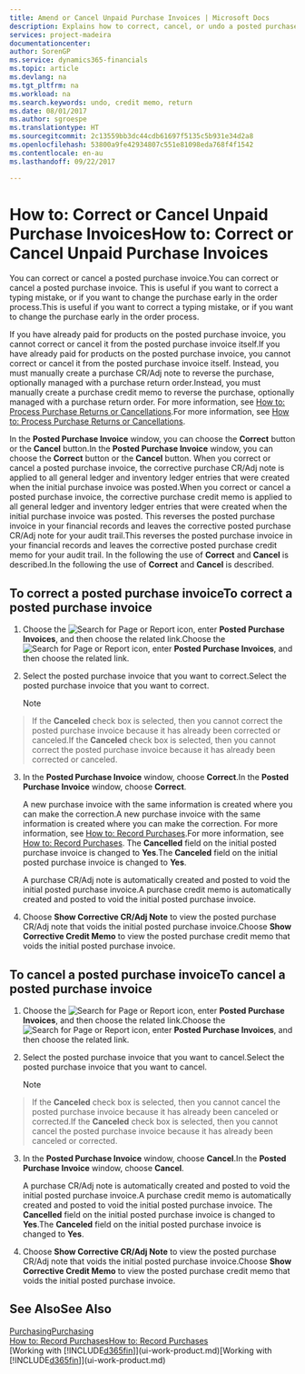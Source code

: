 ```yaml
---
title: Amend or Cancel Unpaid Purchase Invoices | Microsoft Docs
description: Explains how to correct, cancel, or undo a posted purchase invoice and automatically create a purchase CR/Adj Note.
services: project-madeira
documentationcenter: 
author: SorenGP
ms.service: dynamics365-financials
ms.topic: article
ms.devlang: na
ms.tgt_pltfrm: na
ms.workload: na
ms.search.keywords: undo, credit memo, return
ms.date: 08/01/2017
ms.author: sgroespe
ms.translationtype: HT
ms.sourcegitcommit: 2c13559bb3dc44cdb61697f5135c5b931e34d2a8
ms.openlocfilehash: 53800a9fe42934807c551e81098eda768f4f1542
ms.contentlocale: en-au
ms.lasthandoff: 09/22/2017

---
```

# <a name="how-to-correct-or-cancel-unpaid-purchase-invoices"></a><span data-ttu-id="1a3d7-103">How to: Correct or Cancel Unpaid Purchase Invoices</span><span class="sxs-lookup"><span data-stu-id="1a3d7-103">How to: Correct or Cancel Unpaid Purchase Invoices</span></span>
<span data-ttu-id="1a3d7-104">You can correct or cancel a posted purchase invoice.</span><span class="sxs-lookup"><span data-stu-id="1a3d7-104">You can correct or cancel a posted purchase invoice.</span></span> <span data-ttu-id="1a3d7-105">This is useful if you want to correct a typing mistake, or if you want to change the purchase early in the order process.</span><span class="sxs-lookup"><span data-stu-id="1a3d7-105">This is useful if you want to correct a typing mistake, or if you want to change the purchase early in the order process.</span></span>

<span data-ttu-id="1a3d7-106">If you have already paid for products on the posted purchase invoice, you cannot correct or cancel it from the posted purchase invoice itself.</span><span class="sxs-lookup"><span data-stu-id="1a3d7-106">If you have already paid for products on the posted purchase invoice, you cannot correct or cancel it from the posted purchase invoice itself.</span></span> <span data-ttu-id="1a3d7-107">Instead, you must manually create a purchase CR/Adj note to reverse the purchase, optionally managed with a purchase return order.</span><span class="sxs-lookup"><span data-stu-id="1a3d7-107">Instead, you must manually create a purchase credit memo to reverse the purchase, optionally managed with a purchase return order.</span></span> <span data-ttu-id="1a3d7-108">For more information, see [How to: Process Purchase Returns or Cancellations](purchasing-how-process-purchase-returns-cancellations.md).</span><span class="sxs-lookup"><span data-stu-id="1a3d7-108">For more information, see [How to: Process Purchase Returns or Cancellations](purchasing-how-process-purchase-returns-cancellations.md).</span></span>

<span data-ttu-id="1a3d7-109">In the **Posted Purchase Invoice** window, you can choose the **Correct** button or the **Cancel** button.</span><span class="sxs-lookup"><span data-stu-id="1a3d7-109">In the **Posted Purchase Invoice** window, you can choose the **Correct** button or the **Cancel** button.</span></span> <span data-ttu-id="1a3d7-110">When you correct or cancel a posted purchase invoice, the corrective purchase CR/Adj note is applied to all general ledger and inventory ledger entries that were created when the initial purchase invoice was posted.</span><span class="sxs-lookup"><span data-stu-id="1a3d7-110">When you correct or cancel a posted purchase invoice, the corrective purchase credit memo is applied to all general ledger and inventory ledger entries that were created when the initial purchase invoice was posted.</span></span> <span data-ttu-id="1a3d7-111">This reverses the posted purchase invoice in your financial records and leaves the corrective posted purchase CR/Adj note for your audit trail.</span><span class="sxs-lookup"><span data-stu-id="1a3d7-111">This reverses the posted purchase invoice in your financial records and leaves the corrective posted purchase credit memo for your audit trail.</span></span> <span data-ttu-id="1a3d7-112">In the following the use of **Correct** and **Cancel** is described.</span><span class="sxs-lookup"><span data-stu-id="1a3d7-112">In the following the use of **Correct** and **Cancel** is described.</span></span>

## <a name="to-correct-a-posted-purchase-invoice"></a><span data-ttu-id="1a3d7-113">To correct a posted purchase invoice</span><span class="sxs-lookup"><span data-stu-id="1a3d7-113">To correct a posted purchase invoice</span></span>
1. <span data-ttu-id="1a3d7-114">Choose the ![Search for Page or Report](media/ui-search/search_small.png "Search for Page or Report icon") icon, enter **Posted Purchase Invoices**, and then choose the related link.</span><span class="sxs-lookup"><span data-stu-id="1a3d7-114">Choose the ![Search for Page or Report](media/ui-search/search_small.png "Search for Page or Report icon") icon, enter **Posted Purchase Invoices**, and then choose the related link.</span></span>  
2. <span data-ttu-id="1a3d7-115">Select the posted purchase invoice that you want to correct.</span><span class="sxs-lookup"><span data-stu-id="1a3d7-115">Select the posted purchase invoice that you want to correct.</span></span>  

    > [!NOTE]  
>   <span data-ttu-id="1a3d7-116">If the **Canceled** check box is selected, then you cannot correct the posted purchase invoice because it has already been corrected or canceled.</span><span class="sxs-lookup"><span data-stu-id="1a3d7-116">If the **Canceled** check box is selected, then you cannot correct the posted purchase invoice because it has already been corrected or canceled.</span></span>
3. <span data-ttu-id="1a3d7-117">In the **Posted Purchase Invoice** window, choose **Correct**.</span><span class="sxs-lookup"><span data-stu-id="1a3d7-117">In the **Posted Purchase Invoice** window, choose **Correct**.</span></span>

    <span data-ttu-id="1a3d7-118">A new purchase invoice with the same information is created where you can make the correction.</span><span class="sxs-lookup"><span data-stu-id="1a3d7-118">A new purchase invoice with the same information is created where you can make the correction.</span></span> <span data-ttu-id="1a3d7-119">For more information, see [How to: Record Purchases](purchasing-how-record-purchases.md).</span><span class="sxs-lookup"><span data-stu-id="1a3d7-119">For more information, see [How to: Record Purchases](purchasing-how-record-purchases.md).</span></span> <span data-ttu-id="1a3d7-120">The **Cancelled** field on the initial posted purchase invoice is changed to **Yes**.</span><span class="sxs-lookup"><span data-stu-id="1a3d7-120">The **Canceled** field on the initial posted purchase invoice is changed to **Yes**.</span></span>

    <span data-ttu-id="1a3d7-121">A purchase CR/Adj note is automatically created and posted to void the initial posted purchase invoice.</span><span class="sxs-lookup"><span data-stu-id="1a3d7-121">A purchase credit memo is automatically created and posted to void the initial posted purchase invoice.</span></span>
4. <span data-ttu-id="1a3d7-122">Choose **Show Corrective CR/Adj Note** to view the posted purchase CR/Adj note that voids the initial posted purchase invoice.</span><span class="sxs-lookup"><span data-stu-id="1a3d7-122">Choose **Show Corrective Credit Memo** to view the posted purchase credit memo that voids the initial posted purchase invoice.</span></span>

## <a name="to-cancel-a-posted-purchase-invoice"></a><span data-ttu-id="1a3d7-123">To cancel a posted purchase invoice</span><span class="sxs-lookup"><span data-stu-id="1a3d7-123">To cancel a posted purchase invoice</span></span>
1. <span data-ttu-id="1a3d7-124">Choose the ![Search for Page or Report](media/ui-search/search_small.png "Search for Page or Report icon") icon, enter **Posted Purchase Invoices**, and then choose the related link.</span><span class="sxs-lookup"><span data-stu-id="1a3d7-124">Choose the ![Search for Page or Report](media/ui-search/search_small.png "Search for Page or Report icon") icon, enter **Posted Purchase Invoices**, and then choose the related link.</span></span>  
2. <span data-ttu-id="1a3d7-125">Select the posted purchase invoice that you want to cancel.</span><span class="sxs-lookup"><span data-stu-id="1a3d7-125">Select the posted purchase invoice that you want to cancel.</span></span>

    > [!NOTE]  
>   <span data-ttu-id="1a3d7-126">If the **Canceled** check box is selected, then you cannot cancel the posted purchase invoice because it has already been canceled or corrected.</span><span class="sxs-lookup"><span data-stu-id="1a3d7-126">If the **Canceled** check box is selected, then you cannot cancel the posted purchase invoice because it has already been canceled or corrected.</span></span>
3. <span data-ttu-id="1a3d7-127">In the **Posted Purchase Invoice** window, choose **Cancel**.</span><span class="sxs-lookup"><span data-stu-id="1a3d7-127">In the **Posted Purchase Invoice** window, choose **Cancel**.</span></span>

    <span data-ttu-id="1a3d7-128">A purchase CR/Adj note is automatically created and posted to void the initial posted purchase invoice.</span><span class="sxs-lookup"><span data-stu-id="1a3d7-128">A purchase credit memo is automatically created and posted to void the initial posted purchase invoice.</span></span> <span data-ttu-id="1a3d7-129">The **Cancelled** field on the initial posted purchase invoice is changed to **Yes**.</span><span class="sxs-lookup"><span data-stu-id="1a3d7-129">The **Canceled** field on the initial posted purchase invoice is changed to **Yes**.</span></span>
4. <span data-ttu-id="1a3d7-130">Choose **Show Corrective CR/Adj Note** to view the posted purchase CR/Adj note that voids the initial posted purchase invoice.</span><span class="sxs-lookup"><span data-stu-id="1a3d7-130">Choose **Show Corrective Credit Memo** to view the posted purchase credit memo that voids the initial posted purchase invoice.</span></span>

## <a name="see-also"></a><span data-ttu-id="1a3d7-131">See Also</span><span class="sxs-lookup"><span data-stu-id="1a3d7-131">See Also</span></span>
[<span data-ttu-id="1a3d7-132">Purchasing</span><span class="sxs-lookup"><span data-stu-id="1a3d7-132">Purchasing</span></span>](purchasing-manage-purchasing.md)  
[<span data-ttu-id="1a3d7-133">How to: Record Purchases</span><span class="sxs-lookup"><span data-stu-id="1a3d7-133">How to: Record Purchases</span></span>](purchasing-how-record-purchases.md)  
<span data-ttu-id="1a3d7-134">[Working with [!INCLUDE[d365fin](includes/d365fin_md.md)]](ui-work-product.md)</span><span class="sxs-lookup"><span data-stu-id="1a3d7-134">[Working with [!INCLUDE[d365fin](includes/d365fin_md.md)]](ui-work-product.md)</span></span>

